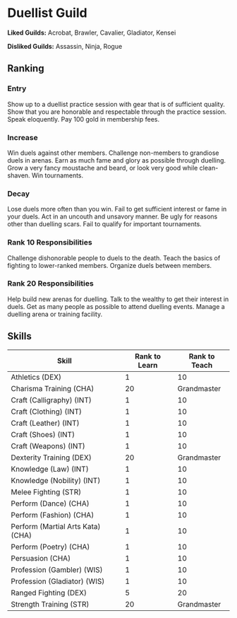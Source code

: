 # Duellist Guild

**Liked Guilds:** Acrobat, Brawler, Cavalier, Gladiator, Kensei

**Disliked Guilds:** Assassin, Ninja, Rogue

## Ranking

### Entry

Show up to a duellist practice session with gear that is of sufficient quality. Show that you are honorable and respectable through the practice session. Speak eloquently. Pay 100 gold in membership fees.

### Increase

Win duels against other members. Challenge non-members to grandiose duels in arenas. Earn as much fame and glory as possible through duelling. Grow a very fancy moustache and beard, or look very good while clean-shaven. Win tournaments.

### Decay

Lose duels more often than you win. Fail to get sufficient interest or fame in your duels. Act in an uncouth and unsavory manner. Be ugly for reasons other than duelling scars. Fail to qualify for important tournaments.

### Rank 10 Responsibilities

Challenge dishonorable people to duels to the death. Teach the basics of fighting to lower-ranked members. Organize duels between members.

### Rank 20 Responsibilities

Help build new arenas for duelling. Talk to the wealthy to get their interest in duels. Get as many people as possible to attend duelling events. Manage a duelling arena or training facility.

## Skills

| Skill | Rank to Learn | Rank to Teach |
| ---   | ---           | ---           |
| Athletics (DEX) | 1 | 10
| Charisma Training (CHA) | 20 | Grandmaster
| Craft (Calligraphy) (INT) | 1 | 10
| Craft (Clothing) (INT) | 1 | 10
| Craft (Leather) (INT) | 1 | 10
| Craft (Shoes) (INT) | 1 | 10
| Craft (Weapons) (INT) | 1 | 10
| Dexterity Training (DEX) | 20 | Grandmaster
| Knowledge (Law) (INT) | 1 | 10
| Knowledge (Nobility) (INT) | 1 | 10
| Melee Fighting (STR) | 1 | 10
| Perform (Dance) (CHA) | 1 | 10
| Perform (Fashion) (CHA) | 1 | 10
| Perform (Martial Arts Kata) (CHA) | 1 | 10
| Perform (Poetry) (CHA) | 1 | 10
| Persuasion (CHA) | 1 | 10
| Profession (Gambler) (WIS) | 1 | 10
| Profession (Gladiator) (WIS) | 1 | 10
| Ranged Fighting (DEX) | 5 | 20
| Strength Training (STR) | 20 | Grandmaster
